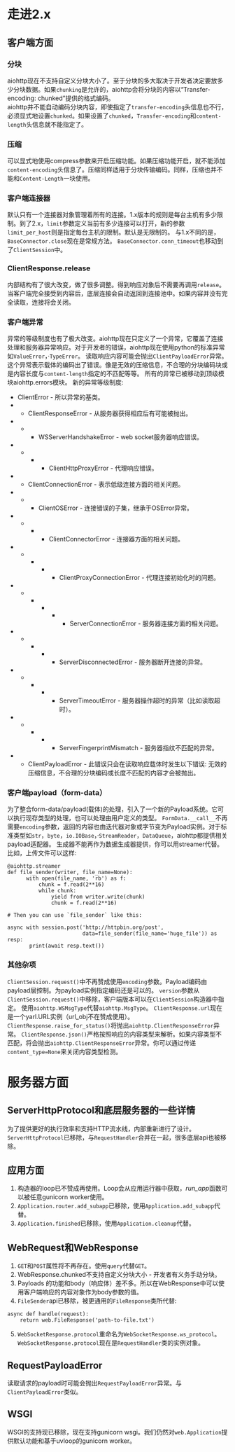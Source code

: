 # 走进2.x

##  客户端方面
### 分块
aiohttp现在不支持自定义分块大小了。至于分块的多大取决于开发者决定要放多少分块数据。如果`chunking`是允许的，aiohttp会将分块的内容以“Transfer-encoding: chunked”提供的格式编码。    
aiohttp并不能自动编码分块内容，即使指定了`transfer-encoding`头信息也不行， 必须显式地设置`chunked`。如果设置了`chunked`，`Transfer-encoding`和`content-length`头信息就不能指定了。

### 压缩
可以显式地使用compress参数来开启压缩功能。如果压缩功能开启，就不能添加`content-encoding`头信息了。压缩同样适用于分块传输编码。同样，压缩也并不能和`Content-Length`一块使用。

### 客户端连接器
默认只有一个连接器对象管理着所有的连接。1.x版本的规则是每台主机有多少限制。到了2.x，`limit`参数定义当前有多少连接可以打开，新的参数`limit_per_host`则是指定每台主机的限制。默认是无限制的。
与1.x不同的是，`BaseConnector.close`现在是常规方法。
`BaseConnector.conn_timeout`也移动到了`ClientSession`中。

### ClientResponse.release
内部结构有了很大改变，做了很多调整。得到响应对象后不需要再调用`release`。 当客户端完全接受到内容后，底层连接会自动返回到连接池中。如果内容并没有完全读取，连接将会关闭。

### 客户端异常
异常的等级制度也有了极大改变。aiohttp现在只定义了一个异常，它覆盖了连接处理和服务器异常响应。对于开发者的错误，aiohttp现在使用python的标准异常如`ValueError`，·`TypeError`。
读取响应内容可能会抛出`ClientPayloadError`异常。 这个异常表示载体的编码出了错误。像是无效的压缩信息，不合理的分块编码块或是内容长度与`content-length`指定的不匹配等等。
所有的异常已被移动到顶级模块aiohttp.errors模块。
新的异常等级制度:
* ClientError - 所以异常的基类。
* - ClientResponseError - 从服务器获得相应后有可能被抛出。
* - - WSServerHandshakeError -  web socket服务器响应错误。
* - - - ClientHttpProxyError - 代理响应错误。
* - ClientConnectionError - 表示低级连接方面的相关问题。
* - - ClientOSError - 连接错误的子集，继承于OSError异常。
* - - - ClientConnectorError - 连接器方面的相关问题。
* - - - - ClientProxyConnectionError - 代理连接初始化时的问题。
* - - - - - ServerConnectionError - 服务器连接方面的相关问题。
* - - - - ServerDisconnectedError - 服务器断开连接的异常。
* - - - - ServerTimeoutError - 服务器操作超时的异常（比如读取超时）。
* - - - - ServerFingerprintMismatch - 服务器指纹不匹配的异常。
* - ClientPayloadError - 此错误只会在读取响应载体时发生以下错误: 无效的压缩信息，不合理的分块编码或长度不匹配的内容才会被抛出。

### 客户端payload（form-data）
为了整合form-data/payload(载体)的处理，引入了一个新的Payload系统。它可以执行现存类型的处理，也可以处理由用户定义的类型。
`FormData.__call__`不再需要`encoding`参数，返回的内容也由迭代器对象或字节变为Payload实例。对于标准类型如`str`，`byte`，`io.IOBase`，·`StreamReader`，`DataQueue`，aiohttp都提供相关payload适配器。
生成器不能再作为数据生成器提供，你可以用streamer代替。比如，上传文件可以这样:
```
@aiohttp.streamer
def file_sender(writer, file_name=None):
      with open(file_name, 'rb') as f:
          chunk = f.read(2**16)
          while chunk:
              yield from writer.write(chunk)
              chunk = f.read(2**16)

# Then you can use `file_sender` like this:

async with session.post('http://httpbin.org/post',
                        data=file_sender(file_name='huge_file')) as resp:
       print(await resp.text())
```

### 其他杂项
`ClientSession.request()`中不再赞成使用`encoding`参数。Payload编码由payload层控制。为payload实例指定编码还是可以的。
`version`参数从`ClientSession.request()`中移除，客户端版本可以在`ClientSession`构造器中指定。
使用`aiohttp.WSMsgType`代替`aiohttp.MsgType`。
`ClientResponse.url`现在是一个yarl.URL实例（url_obj不在赞成使用）。
`ClientResponse.raise_for_status()`将抛出`aiohttp.ClientResponseError`异常。
`ClientResponse.json()`严格按照响应的内容类型来解析。如果内容类型不匹配，将会抛出`aiohttp.ClientResponseError`异常。你可以通过传递`content_type=None`来关闭内容类型检测。

# 服务器方面

## ServerHttpProtocol和底层服务器的一些详情
为了提供更好的执行效率和支持HTTP流水线，内部重新进行了设计。`ServerHttpProtocol`已移除，与`RequestHandler`合并在一起，很多底层api也被移除。

## 应用方面
1. 构造器的loop已不赞成再使用。Loop会从应用运行器中获取，*run_app*函数可以被任意gunicorn worker使用。
2. `Application.router.add_subapp`已移除，使用`Application.add_subapp`代替。
3. `Application.finished`已移除，使用`Application.cleanup`代替。

## WebRequest和WebResponse
1. `GET`和`POST`属性将不再存在。使用`query`代替`GET`。
2. WebResponse.chunked不支持自定义分块大小 - 开发者有义务手动分块。
3. Payloads 的功能和body（响应体）差不多。所以在WebResponse中可以使用客户端响应的内容对象作为body参数的值。
4. `FileSender`api已移除，被更通用的`FileResponse`类所代替:
```
async def handle(request):
    return web.FileResponse('path-to-file.txt')
```
5. `WebSocketResponse.protocol`重命名为`WebSocketResponse.ws_protocol`。`WebSocketResponse.protocol`现在是`RequestHandler`类的实例对象。

## RequestPayloadError
读取请求的payload时可能会抛出`RequestPayloadError`异常。与`ClientPayloadError`类似。

## WSGI
WSGI的支持现已移除，现在支持gunicorn wsgi。我们仍然对`web.Application`提供默认功能和基于uvloop的gunicorn worker。




